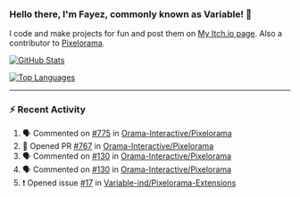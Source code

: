 ### Hello there, I'm Fayez, commonly known as Variable! 👋
I code and make projects for fun and post them on [My Itch.io page](https://variable-industries.itch.io/). Also a contributor to [Pixelorama](https://github.com/Orama-Interactive/Pixelorama).

[![GitHub Stats](https://github-readme-stats.vercel.app/api/?username=Variable-ind&show_icons=true&theme=merko)](https://github.com/anuraghazra/github-readme-stats)

[![Top Languages](https://github-readme-stats.vercel.app/api/top-langs/?username=Variable-ind&layout=compact&theme=merko)](https://github.com/anuraghazra/github-readme-stats)

---

### :zap: Recent Activity

<!--START_SECTION:activity-->
1. 🗣 Commented on [#775](https://github.com/Orama-Interactive/Pixelorama/issues/775) in [Orama-Interactive/Pixelorama](https://github.com/Orama-Interactive/Pixelorama)
2. 💪 Opened PR [#767](https://github.com/Orama-Interactive/Pixelorama/pull/767) in [Orama-Interactive/Pixelorama](https://github.com/Orama-Interactive/Pixelorama)
3. 🗣 Commented on [#130](https://github.com/Orama-Interactive/Pixelorama/issues/130) in [Orama-Interactive/Pixelorama](https://github.com/Orama-Interactive/Pixelorama)
4. 🗣 Commented on [#130](https://github.com/Orama-Interactive/Pixelorama/issues/130) in [Orama-Interactive/Pixelorama](https://github.com/Orama-Interactive/Pixelorama)
5. ❗️ Opened issue [#17](https://github.com/Variable-ind/Pixelorama-Extensions/issues/17) in [Variable-ind/Pixelorama-Extensions](https://github.com/Variable-ind/Pixelorama-Extensions)
<!--END_SECTION:activity-->

<!--
**Variable-ind/Variable-ind** is a ✨ _special_ ✨ repository because its `README.md` (this file) appears on your GitHub profile.

Here are some ideas to get you started:
- 🌱 I’m currently studying at ...
- 🔭 I’m currently working on ...
- 👯 I’m looking to collaborate on ...
- 🤔 I’m looking for help with ...
- 💬 Ask me about ...
- 📫 How to reach me: ...
- ⚡ Fun fact: ...
-->
